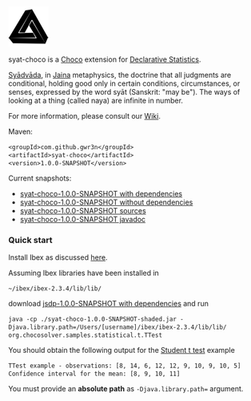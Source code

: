 ![syat-choco Logo](img/syat-choco-small.png) 

syat-choco is a [Choco](http://www.choco-solver.org/) extension for [Declarative Statistics](http://arxiv.org/abs/1708.01829).

[Syādvāda](https://en.wikipedia.org/wiki/Anekantavada#Sy.C4.81dv.C4.81da), in [Jaina](https://en.wikipedia.org/wiki/Jainism) metaphysics, the doctrine that all judgments are conditional, holding good only in certain conditions, circumstances, or senses, expressed by the word syāt (Sanskrit: "may be"). The ways of looking at a thing (called naya) are infinite in number.

For more information, please consult our [Wiki](https://github.com/gwr3n/syat-choco/wiki).

Maven:

    <groupId>com.github.gwr3n</groupId>
	<artifactId>syat-choco</artifactId>
	<version>1.0.0-SNAPSHOT</version>

Current snapshots:
* [syat-choco-1.0.0-SNAPSHOT with dependencies](jar/syat-choco-1.0.0-SNAPSHOT-shaded.jar)
* [syat-choco-1.0.0-SNAPSHOT without dependencies](jar/syat-choco-1.0.0-SNAPSHOT.jar)
* [syat-choco-1.0.0-SNAPSHOT sources](jar/syat-choco-1.0.0-SNAPSHOT-sources.jar)
* [syat-choco-1.0.0-SNAPSHOT javadoc](jar/syat-choco-1.0.0-SNAPSHOT-javadoc.jar)

### Quick start

Install Ibex as discussed [here](https://github.com/gwr3n/syat-choco/wiki/Ibex-quick-installation-notes).

Assuming Ibex libraries have been installed in 

    ~/ibex/ibex-2.3.4/lib/lib/

download [jsdp-1.0.0-SNAPSHOT with dependencies](jar/syat-choco-1.0.0-SNAPSHOT-shaded.jar) and run

    java -cp ./syat-choco-1.0.0-SNAPSHOT-shaded.jar -Djava.library.path=/Users/[username]/ibex/ibex-2.3.4/lib/lib/ org.chocosolver.samples.statistical.t.TTest
    
You should obtain the following output for the [Student t test](https://github.com/gwr3n/syat-choco/wiki/Student-t-test) example 

    TTest example - observations: [8, 14, 6, 12, 12, 9, 10, 9, 10, 5]
    Confidence interval for the mean: [8, 9, 10, 11]

You must provide an __absolute path__ as `-Djava.library.path=` argument.